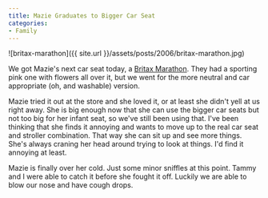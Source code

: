```yaml
---
title: Mazie Graduates to Bigger Car Seat
categories:
- Family
---
```


![britax-marathon]({{ site.url }}/assets/posts/2006/britax-marathon.jpg)

We got Mazie's next car seat today, a [Britax Marathon](http://www.britaxusa.com/products.cfm?action=ShowProduct&pro_id=7C71C785-4FBA-422D-83DC419B3D5B8213). They had a sporting pink one with flowers all over it, but we went for the more neutral and car appropriate (oh, and washable) version.

Mazie tried it out at the store and she loved it, or at least she didn't yell at us right away. She is big enough now that she can use the bigger car seats but not too big for her infant seat, so we've still been using that. I've been thinking that she finds it annoying and wants to move up to the real car seat and stroller combination. That way she can sit up and see more things. She's always craning her head around trying to look at things. I'd find it annoying at least.

Mazie is finally over her cold. Just some minor sniffles at this point. Tammy and I were able to catch it before she fought it off. Luckily we are able to blow our nose and have cough drops.
